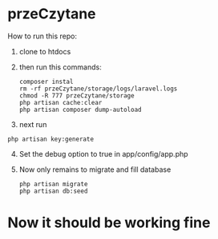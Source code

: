 # przeCzytane

How to run this repo:
1. clone to htdocs
2. then run this commands:
    
    ```
    composer instal
    rm -rf przeCzytane/storage/logs/laravel.logs
    chmod -R 777 przeCzytane/storage
    php artisan cache:clear
    php artisan composer dump-autoload
    ```
3. next run 
```
php artisan key:generate
```
4. Set the debug option to true in app/config/app.php
5. Now only remains to migrate and fill database

    ```
    php artisan migrate
    php artisan db:seed
    ```

# Now it should be working fine
